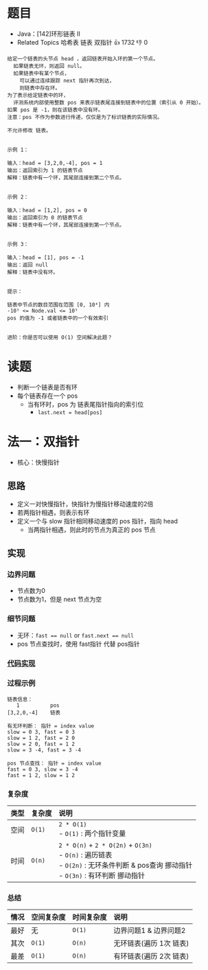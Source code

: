 # 题目

- Java：[142]环形链表 II
- Related Topics 哈希表 链表 双指针 👍 1732 👎 0

```text
给定一个链表的头节点 head ，返回链表开始入环的第一个节点。 
  如果链表无环，则返回 null。 
  如果链表中有某个节点，
    可以通过连续跟踪 next 指针再次到达，
    则链表中存在环。 
为了表示给定链表中的环，
  评测系统内部使用整数 pos 来表示链表尾连接到链表中的位置（索引从 0 开始）。
如果 pos 是 -1，则在该链表中没有环。
注意：pos 不作为参数进行传递，仅仅是为了标识链表的实际情况。 

不允许修改 链表。 


示例 1： 

输入：head = [3,2,0,-4], pos = 1
输出：返回索引为 1 的链表节点
解释：链表中有一个环，其尾部连接到第二个节点。


示例 2： 

输入：head = [1,2], pos = 0
输出：返回索引为 0 的链表节点
解释：链表中有一个环，其尾部连接到第一个节点。


示例 3： 

输入：head = [1], pos = -1
输出：返回 null
解释：链表中没有环。


提示： 

链表中节点的数目范围在范围 [0, 10⁴] 内 
-10⁵ <= Node.val <= 10⁵ 
pos 的值为 -1 或者链表中的一个有效索引 


进阶：你是否可以使用 O(1) 空间解决此题？ 
```

# 读题

- 判断一个链表是否有环
- 每个链表存在一个 pos
  - 当有环时，pos 为 链表尾指针指向的索引位
    - `last.next = head[pos]`

# 法一：双指针

- 核心：快慢指针

## 思路

- 定义一对快慢指针，快指针为慢指针移动速度的2倍
- 若两指针相遇，则表示有环
- 定义一个与 slow 指针相同移动速度的 pos 指针，指向 head
  - 当两指针相遇，则此时的节点为真正的 pos 节点

## 实现

### 边界问题

- 节点数为0
- 节点数为1，但是 next 节点为空

### 细节问题

- 无环：`fast == null` or `fast.next == null`
- pos 节点查找时，使用 fast指针 代替 pos指针

### [代码实现](/src/main/java/leetcode/sub0142/Demo01.java)

### 过程示例

```text
链表信息：
   1          pos
[3,2,0,-4]    链表

有无环判断： 指针 = index value
slow = 0 3, fast = 0 3
slow = 1 2, fast = 2 0
slow = 2 0, fast = 1 2
slow = 3 -4, fast = 3 -4

pos 节点查找： 指针 = index value
fast = 0 3, slow = 3 -4
fast = 1 2, slow = 1 2
```

### 复杂度

类型 | 复杂度 | 说明
:--- |:--- |:---
空间 | `O(1)` | `2 * O(1)` </br> - `O(1)` : 两个指针变量
时间 | `O(n)` | `2 * O(n)` + `2 * O(2n)` + `O(3n)` </br> - `O(n)` : 遍历链表 </br> - `O(2n)` : 无环条件判断 & pos查询 挪动指针 </br> - `O(3n)` : 有环判断 挪动指针

### 总结

情况 | 空间复杂度 | 时间复杂度 | 说明
:--- |:--- |:--- |:---
最好 | 无 | `O(1)` | 边界问题1 & 边界问题2
其次 | `O(1)` | `O(n)` | 无环链表(遍历 1次 链表)
最差 | `O(1)` | `O(n)` | 有环链表(遍历 2次 链表)
